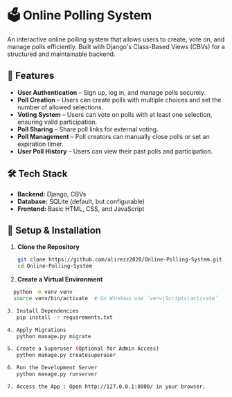 # 🗳️ Online Polling System  

An interactive online polling system that allows users to create, vote on, and manage polls efficiently. Built with Django's Class-Based Views (CBVs) for a structured and maintainable backend.  

## 🚀 Features  

- **User Authentication** – Sign up, log in, and manage polls securely.  
- **Poll Creation** – Users can create polls with multiple choices and set the number of allowed selections.  
- **Voting System** – Users can vote on polls with at least one selection, ensuring valid participation.  
- **Poll Sharing** – Share poll links for external voting.  
- **Poll Management** – Poll creators can manually close polls or set an expiration timer.  
- **User Poll History** – Users can view their past polls and participation.  

## 🛠️ Tech Stack  

- **Backend:** Django, CBVs  
- **Database:** SQLite (default, but configurable)  
- **Frontend:** Basic HTML, CSS, and JavaScript  

## 🔧 Setup & Installation  

1. **Clone the Repository**  
   ```sh
   git clone https://github.com/alirezz2020/Online-Polling-System.git
   cd Online-Polling-System
2. **Create a Virtual Environment**
```sh
  python -m venv venv
  source venv/bin/activate  # On Windows use `venv\Scripts\activate`

3. Install Dependencies
   pip install -r requirements.txt

4. Apply Migrations
   python manage.py migrate

5. Create a Superuser (Optional for Admin Access)
   python manage.py createsuperuser

6. Run the Development Server
   python manage.py runserver

7. Access the App : Open http://127.0.0.1:8000/ in your browser.

   
